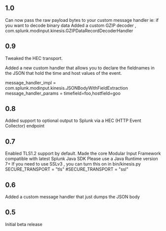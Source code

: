 1.0
---
Can now pass the raw payload bytes to your custom message handler ie: if you want to decode binary data
Added a custom GZIP decoder , com.splunk.modinput.kinesis.GZIPDataRecordDecoderHandler

0.9
---
Tweaked the HEC transport.

Added a new custom handler that allows you to declare the fieldnames in the JSON that hold the time and host values of the event.

message_handler_impl = com.splunk.modinput.kinesis.JSONBodyWithFieldExtraction
message_handler_params = timefield=foo,hostfield=goo


0.8
---
Added support to optional output to Splunk via a HEC (HTTP Event Collector) endpoint

0.7
----
Enabled TLS1.2 support by default.
Made the  core Modular Input Framework compatible with latest Splunk Java SDK
Please use a Java Runtime version 7+
If you need to use SSLv3 , you can turn this on in bin/kinesis.py
SECURE_TRANSPORT = "tls"
#SECURE_TRANSPORT = "ssl"

0.6
-----
Added a custom message handler that just dumps the JSON body

0.5
-----
Initial beta release
